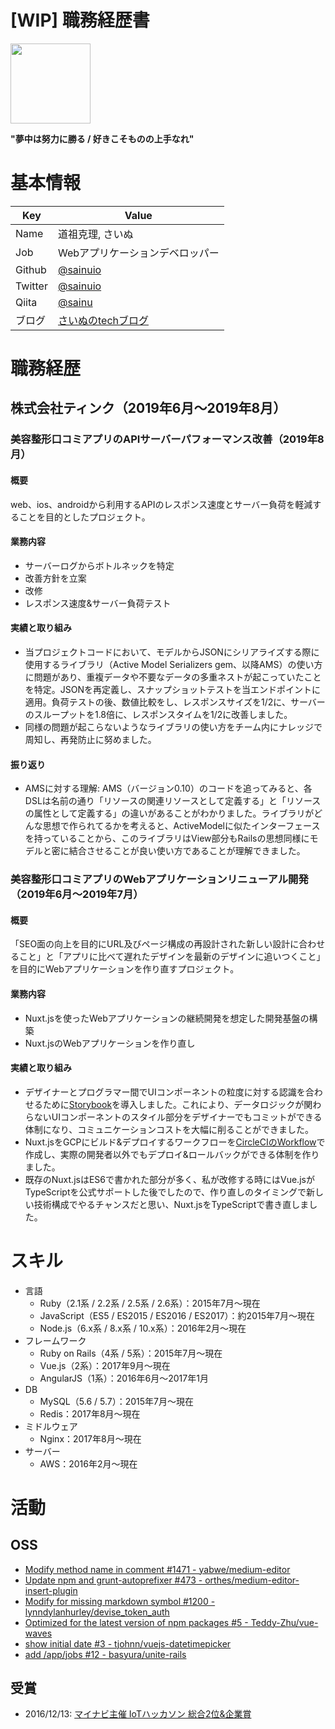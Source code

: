 # [WIP] 職務経歴書

<img src="https://github.com/sainuio/resume/blob/master/img-profile2.jpg" width="128">

**"夢中は努力に勝る / 好きこそものの上手なれ"**

# 基本情報

Key | Value
--- | ---
Name | 道祖克理, さいぬ
Job | Webアプリケーションデベロッパー
Github | [@sainuio](https://github.com/sainuio)
Twitter | [@sainuio](https://twitter.com/sainuio)
Qiita | [@sainu](https://qiita.com/sainu)
ブログ | [さいぬのtechブログ](http://sainu.hatenablGog.jp/)

# 職務経歴

## 株式会社ティンク（2019年6月〜2019年8月）

### 美容整形口コミアプリのAPIサーバーパフォーマンス改善（2019年8月）

#### 概要
web、ios、androidから利用するAPIのレスポンス速度とサーバー負荷を軽減することを目的としたプロジェクト。

#### 業務内容

* サーバーログからボトルネックを特定
* 改善方針を立案
* 改修
* レスポンス速度&サーバー負荷テスト

#### 実績と取り組み

* 当プロジェクトコードにおいて、モデルからJSONにシリアライズする際に使用するライブラリ（Active Model Serializers gem、以降AMS）の使い方に問題があり、重複データや不要なデータの多重ネストが起こっていたことを特定。JSONを再定義し、スナップショットテストを当エンドポイントに適用。負荷テストの後、数値比較をし、レスポンスサイズを1/2に、サーバーのスループットを1.8倍に、レスポンスタイムを1/2に改善しました。
* 同様の問題が起こらないようなライブラリの使い方をチーム内にナレッジで周知し、再発防止に努めました。

#### 振り返り

* AMSに対する理解:
AMS（バージョン0.10）のコードを追ってみると、各DSLは名前の通り「リソースの関連リソースとして定義する」と「リソースの属性として定義する」の違いがあることがわかりました。ライブラリがどんな思想で作られてるかを考えると、ActiveModelに似たインターフェースを持っていることから、このライブラリはView部分もRailsの思想同様にモデルと密に結合させることが良い使い方であることが理解できました。

### 美容整形口コミアプリのWebアプリケーションリニューアル開発（2019年6月〜2019年7月）

#### 概要
「SEO面の向上を目的にURL及びページ構成の再設計された新しい設計に合わせること」と「アプリに比べて遅れたデザインを最新のデザインに追いつくこと」を目的にWebアプリケーションを作り直すプロジェクト。

#### 業務内容

* Nuxt.jsを使ったWebアプリケーションの継続開発を想定した開発基盤の構築
* Nuxt.jsのWebアプリケーションを作り直し

#### 実績と取り組み

* デザイナーとプログラマー間でUIコンポーネントの粒度に対する認識を合わせるために[Storybook](https://storybook.js.org/)を導入しました。これにより、データロジックが関わらないUIコンポーネントのスタイル部分をデザイナーでもコミットができる体制になり、コミュニケーションコストを大幅に削ることができました。
* Nuxt.jsをGCPにビルド&デプロイするワークフローを[CircleCIのWorkflow](https://circleci.com/docs/ja/2.0/workflows/)で作成し、実際の開発者以外でもデプロイ&ロールバックができる体制を作りました。
* 既存のNuxt.jsはES6で書かれた部分が多く、私が改修する時にはVue.jsがTypeScriptを公式サポートした後でしたので、作り直しのタイミングで新しい技術構成でやるチャンスだと思い、Nuxt.jsをTypeScriptで書き直しました。

# スキル

* 言語
  * Ruby（2.1系 / 2.2系 / 2.5系 / 2.6系）：2015年7月〜現在
  * JavaScript（ES5 / ES2015 / ES2016 / ES2017）：約2015年7月〜現在
  * Node.js（6.x系 / 8.x系 / 10.x系）：2016年2月〜現在
* フレームワーク
  * Ruby on Rails（4系 / 5系）：2015年7月〜現在
  * Vue.js（2系）：2017年9月〜現在
  * AngularJS（1系）：2016年6月〜2017年1月
* DB
  * MySQL（5.6 / 5.7）：2015年7月〜現在
  * Redis：2017年8月〜現在
* ミドルウェア
  * Nginx：2017年8月〜現在
* サーバー
  * AWS：2016年2月〜現在

# 活動

## OSS

* [Modify method name in comment #1471 - yabwe/medium-editor](https://github.com/yabwe/medium-editor/pull/1471)
* [Update npm and grunt-autoprefixer #473 - orthes/medium-editor-insert-plugin](https://github.com/orthes/medium-editor-insert-plugin/pull/473)
* [Modify for missing markdown symbol #1200 - lynndylanhurley/devise_token_auth](https://github.com/lynndylanhurley/devise_token_auth/pull/1200)
* [Optimized for the latest version of npm packages #5 - Teddy-Zhu/vue-waves](https://github.com/Teddy-Zhu/vue-waves/pull/5)
* [show initial date #3 - tjohnn/vuejs-datetimepicker](https://github.com/tjohnn/vuejs-datetimepicker/pull/3)
* [add /app/jobs #12 - basyura/unite-rails](https://github.com/basyura/unite-rails/pull/12)

## 受賞

* 2016/12/13: [マイナビ主催 IoTハッカソン 総合2位&企業賞](https://www.facebook.com/sainou.katsutoshi/posts/1889658084601848?__xts__[0]=68.ARCDxIHnlLxUdr1qF_hfbxO6cxX2A3bX78p6ND4S08GpBII7lQEvh7vwQ0OQkM3Ug2vvooTT76Mrd9UMMuVvFTigIkdyFaifO1PR6Nk2PfkZN5lV1dFZ4fYml3nKSmiEwhsMa3bg7Wy9OzUBatv8lPCdFb3gMUOozJ2yLxAzbo_Yv97zgK_L-gqB9ylCidgbgtSHCtWMUc0mu0IL7jQeKylG50jFxhl7L-ZSlB0P5GSDTpwzVav_PFLSONL6U6id6QNa6g2f_Pr-TokpM-jm0toKXL_haDdZ-rFq8QCZvrkQBCkwVtdxFThU0qRUF35dTRu5grtU77iTxSvZwxNNqUusPg&__tn__=-R)
